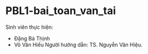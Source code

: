 # PBL1-bai_toan_van_tai

Sinh viên thực hiện:
- Đặng Bá Thịnh
- Võ Văn Hiếu
Người hướng dẫn: TS. Nguyễn Văn Hiệu.
